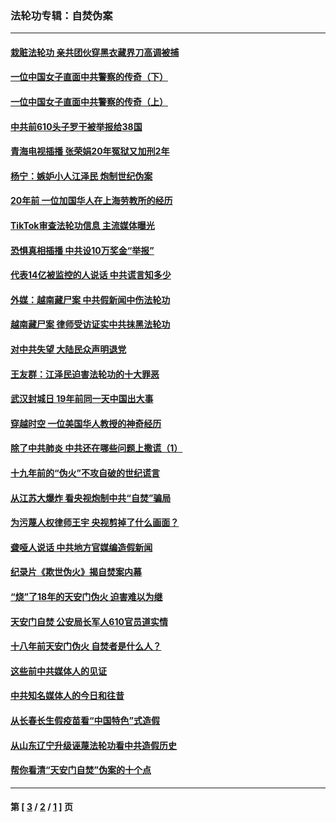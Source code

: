 ### 法轮功专辑：自焚伪案
---
#### [栽赃法轮功 亲共团伙穿黑衣藏界刀高调被捕](../../pages/nf5562/n13073780.md?07140430) 
#### [一位中国女子直面中共警察的传奇（下）](../../pages/nf5562/n12989706.md?07140430) 
#### [一位中国女子直面中共警察的传奇（上）](../../pages/nf5562/n12985072.md?07140430) 
#### [中共前610头子罗干被举报给38国](../../pages/nf5562/n12975419.md?07140430) 
#### [青海电视插播 张荣娟20年冤狱又加刑2年](../../pages/nf5562/n12738166.md?07140430) 
#### [杨宁：嫉妒小人江泽民 炮制世纪伪案](../../pages/nf5562/n12724108.md?07140430) 
#### [20年前 一位加国华人在上海劳教所的经历](../../pages/nf5562/n12707932.md?07140430) 
#### [TikTok审查法轮功信息 主流媒体曝光](../../pages/nf5562/n12362336.md?07140430) 
#### [恐惧真相插播 中共设10万奖金“举报”](../../pages/nf5562/n12306396.md?07140430) 
#### [代表14亿被监控的人说话 中共谎言知多少](../../pages/nf5562/n12297484.md?07140430) 
#### [外媒：越南藏尸案 中共假新闻中伤法轮功](../../pages/nf5562/n12264411.md?07140430) 
#### [越南藏尸案 律师受访证实中共抹黑法轮功](../../pages/nf5562/n12261878.md?07140430) 
#### [对中共失望 大陆民众声明退党](../../pages/nf5562/n12187315.md?07140430) 
#### [王友群：江泽民迫害法轮功的十大罪恶](../../pages/nf5562/n12169074.md?07140430) 
#### [武汉封城日 19年前同一天中国出大事](../../pages/nf5562/n12150901.md?07140430) 
#### [穿越时空  一位美国华人教授的神奇经历](../../pages/nf5562/n12097460.md?07140430) 
#### [除了中共肺炎 中共还在哪些问题上撒谎（1）](../../pages/nf5562/n11955770.md?07140430) 
#### [十九年前的“伪火”不攻自破的世纪谎言](../../pages/nf5562/n11813238.md?07140430) 
#### [从江苏大爆炸 看央视炮制中共“自焚”骗局](../../pages/nf5562/n11140275.md?07140430) 
#### [为污蔑人权律师王宇 央视剪掉了什么画面？](../../pages/nf5562/n11130142.md?07140430) 
#### [聋哑人说话 中共地方官媒编造假新闻](../../pages/nf5562/n11006067.md?07140430) 
#### [纪录片《欺世伪火》揭自焚案内幕](../../pages/nf5562/n11002664.md?07140430) 
#### [“烧”了18年的天安门伪火 迫害难以为继](../../pages/nf5562/n10996660.md?07140430) 
#### [天安门自焚 公安局长军人610官员道实情](../../pages/nf5562/n10997098.md?07140430) 
#### [十八年前天安门伪火 自焚者是什么人？](../../pages/nf5562/n10996556.md?07140430) 
#### [这些前中共媒体人的见证](../../pages/nf5562/n10845276.md?07140430) 
#### [中共知名媒体人的今日和往昔](../../pages/nf5562/n10843569.md?07140430) 
#### [从长春长生假疫苗看“中国特色”式造假](../../pages/nf5562/n10684053.md?07140430) 
#### [从山东辽宁升级诬蔑法轮功看中共造假历史](../../pages/nf5562/n10668272.md?07140430) 
#### [帮你看清“天安门自焚”伪案的十个点](../../pages/nf5562/n10554707.md?07140430) 

---
#### 第 [ [3](./3.md?07140430) / [2](./2.md?07140430) / [1](./1.md?07140430) ] 页
